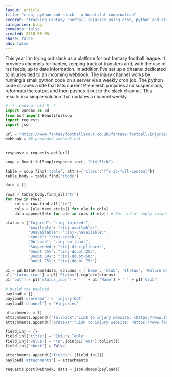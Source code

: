```yaml
---
layout: article
title: "cron, python and slack - a beautiful combination"
excerpt: "Tracking Fantasy Football injuries using cron, python and slack"
categories: blog
comments: false
created: 2018-08-05
share: false
ads: false
---
```


This year I'm trying out slack as a platform for out fantasy football league.  It provides channels for banter, keeping track of transfers and, with the use of rss feeds, up to date information.  In addition I've set up a chaanel dedicated to injuries tied to an incoming webhook.  The injury channel works by running a small python code on a server via a weekly cron job.  The python code scrapes a site that lists current Premiership injuries and suspensions, reformats the output and then pushes it out to the slack channel.  This results in a simple solution that updates a channel weekly.

```python
# -*- coding: utf-8 -*-
import pandas as pd
from bs4 import BeautifulSoup
import requests
import json

url = "https://www.fantasyfootballscout.co.uk/fantasy-football-injuries/"
webhook = ## provided webhook url


response = requests.get(url)

soup = BeautifulSoup(response.text, "html5lib")

table = soup.find('table', attrs={'class':'ffs-ib-full-content'})
table_body = table.find('tbody')

data = []

rows = table_body.find_all('tr')
for row in rows:
    cols = row.find_all('td')
    cols = [ele.text.strip() for ele in cols]
    data.append([ele for ele in cols if ele]) # Get rid of empty values

status = {"Injured": ":inj-injured:", 
          "Available": ":inj-available:",
          "Unavailable": ":inj-unavailable:",
          "Knock": ":inj-knock:",
          "On Loan": ":inj-on-loan:",
          "Suspended": ":inj-disciplinary:",
          "Doubt 25%": ":inj-doubt-25:", 
          "Doubt 50%": ":inj-doubt-50:", 
          "Doubt 75%": ":inj-doubt-75:"}

p1 = pd.DataFrame(data, columns = ['Name', 'Club', 'Status', 'Return Date', 'Latest News', 'Last Updated'])
p1['status_icon'] = p1['Status'].replace(status)
p1['out'] = p1['status_icon'] + ' ' + p1['Name'] + ' ' + p1['Club']

# build the payload
payload = {}
payload['username'] = 'injury-bot'
payload['channel'] = '#injuries'

attachments = []
attachments.append({"fallback":"Link to injury website: <https://www.fantasyfootballscout.co.uk/fantasy-football-injuries/|full injury table>"})
attachments.append({"pretext":"Link to injury website: <https://www.fantasyfootballscout.co.uk/fantasy-football-injuries/|full injury table>"})

field_inj = {}
field_inj['title'] = 'Injury Table'
field_inj['value'] = '\n'.join(p1['out'].tolist())
field_inj['short'] = False

attachments.append({"fields": [field_inj]})
payload['attachments'] = attachments

requests.post(webhook, data = json.dumps(payload))

```